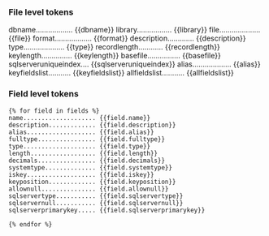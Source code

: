 ### File level tokens
 
dbname.................. {{dbname}}
library................. {{library}}
file.................... {{file}}
format.................. {{format}}
description............. {{description}}
type.................... {{type}}
recordlength............ {{recordlength}}
keylength............... {{keylength}}
basefile................ {{basefile}}
sqlserveruniqueindex.... {{sqlserveruniqueindex}}
alias................... {{alias}}
keyfieldslist........... {{keyfieldslist}}
allfieldslist........... {{allfieldslist}}

### Field level tokens

    {% for field in fields %}
    name.................... {{field.name}}
    description............. {{field.description}}
    alias................... {{field.alias}}
    fulltype................ {{field.fulltype}}
    type.................... {{field.type}}
    length.................. {{field.length}}
    decimals................ {{field.decimals}}
    systemtype.............. {{field.systemtype}}
    iskey................... {{field.iskey}}
    keyposition............. {{field.keyposition}}
    allownull............... {{field.allownull}}
    sqlservertype........... {{field.sqlservertype}}
    sqlservernull........... {{field.sqlservernull}}
    sqlserverprimarykey..... {{field.sqlserverprimarykey}}

    {% endfor %}

